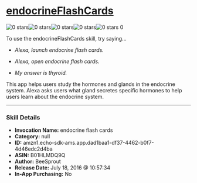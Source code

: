 # [endocrineFlashCards](http://alexa.amazon.com/#skills/amzn1.echo-sdk-ams.app.dad1baa1-df37-4462-b0f7-4d46edc2d4ba)
![0 stars](../../images/ic_star_border_black_18dp_1x.png)![0 stars](../../images/ic_star_border_black_18dp_1x.png)![0 stars](../../images/ic_star_border_black_18dp_1x.png)![0 stars](../../images/ic_star_border_black_18dp_1x.png)![0 stars](../../images/ic_star_border_black_18dp_1x.png) 0

To use the endocrineFlashCards skill, try saying...

* *Alexa, launch endocrine flash cards.*

* *Alexa, open endocrine flash cards.*

* *My answer is thyroid.*

This app helps users study the hormones and glands in the endocrine system.  Alexa asks users what gland secretes specific hormones to help users learn about the endocrine system.

***

### Skill Details

* **Invocation Name:** endocrine flash cards
* **Category:** null
* **ID:** amzn1.echo-sdk-ams.app.dad1baa1-df37-4462-b0f7-4d46edc2d4ba
* **ASIN:** B01HLMDQ9Q
* **Author:** BeeSprout
* **Release Date:** July 18, 2016 @ 10:57:34
* **In-App Purchasing:** No
